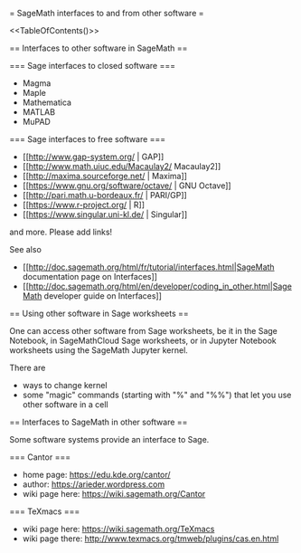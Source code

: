 = SageMath interfaces to and from other software =

<<TableOfContents()>>

== Interfaces to other software in SageMath ==

=== Sage interfaces to closed software ===
  * Magma
  * Maple
  * Mathematica
  * MATLAB
  * MuPAD

=== Sage interfaces to free software ===
  * [[http://www.gap-system.org/ | GAP]]
  * [[http://www.math.uiuc.edu/Macaulay2/ Macaulay2]]
  * [[http://maxima.sourceforge.net/ | Maxima]]
  * [[https://www.gnu.org/software/octave/ | GNU Octave]]
  * [[http://pari.math.u-bordeaux.fr/ | PARI/GP]]
  * [[https://www.r-project.org/ | R]]
  * [[https://www.singular.uni-kl.de/ | Singular]]

and more. Please add links!

See also

  * [[http://doc.sagemath.org/html/fr/tutorial/interfaces.html|SageMath documentation page on Interfaces]]
  * [[http://doc.sagemath.org/html/en/developer/coding_in_other.html|SageMath developer guide on Interfaces]]

== Using other software in Sage worksheets ==

One can access other software from Sage worksheets,
be it in the Sage Notebook, in SageMathCloud Sage worksheets, or in Jupyter Notebook worksheets using the
SageMath Jupyter kernel.

There are

  * ways to change kernel
  * some "magic" commands (starting with "%" and "%%") that let you use other software in a cell

== Interfaces to SageMath in other software ==

Some software systems provide an interface to Sage.

=== Cantor ===

  * home page: https://edu.kde.org/cantor/
  * author: https://arieder.wordpress.com
  * wiki page here: https://wiki.sagemath.org/Cantor

=== TeXmacs ===

  * wiki page here: https://wiki.sagemath.org/TeXmacs
  * wiki page there: http://www.texmacs.org/tmweb/plugins/cas.en.html
